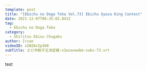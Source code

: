 ```yaml
---
template: post
title: "[Ebichu no Doga Toka Vol.73] Ebichu Gyoza King Contest"
date: 2021-12-07T06:35:02.841Z
tag:
  - Ebichu no Doga Toka
category:
  - Shiritsu Ebisu Chugaku
author: Irsan
videoID: x2WZAvIp3b0
subTitle: エビ中餃子王決定戦-x2wzavwebm-subs-73.srt
---
```

test